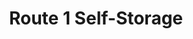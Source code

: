 ---
title: "Route 1 Self-Storage"
url: /north-hampton/route-1-self-storage/
shop: storage rental
---